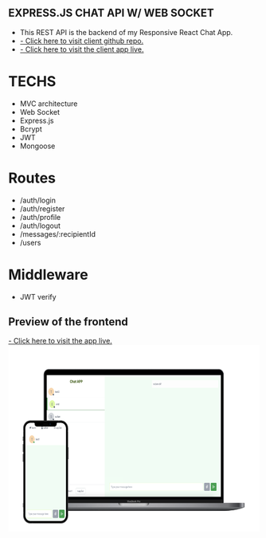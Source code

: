 ## EXPRESS.JS CHAT API W/ WEB SOCKET

- This REST API is the backend of my Responsive React Chat App.
- [- Click here to visit client github repo.](https://github.com/elinordeniz/websocket-react-chat-app)
- [- Click here to visit the client app live.](https://ws-react-chat-app.onrender.com)

# TECHS

- MVC architecture
- Web Socket
- Express.js
- Bcrypt
- JWT
- Mongoose

# Routes

- /auth/login
- /auth/register
- /auth/profile
- /auth/logout
- /messages/:recipientId
- /users

# Middleware

- JWT verify

## Preview of the frontend

[- Click here to visit the app live.](https://ws-react-chat-app.onrender.com)
<img src="https://github.com/elinordeniz/websocket-react-chat-app/blob/main/public/chatapp.png" width="600" height="374"/>
